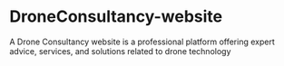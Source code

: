 # DroneConsultancy-website
A Drone Consultancy website is a professional platform offering expert advice, services, and solutions related to drone technology
